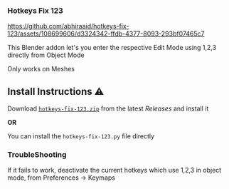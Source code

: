 ### Hotkeys Fix 123


https://github.com/abhiraaid/hotkeys-fix-123/assets/108699606/d3324342-ffdb-4377-8093-293bf07465c7


This Blender addon let's you enter the respective Edit Mode using 1,2,3 directly from Object Mode

Only works on Meshes

## Install Instructions ⚠️

Download [`hotkeys-fix-123.zip`](https://github.com/abhiraaid/hotkeys-fix-123/releases/tag/hotkeys-fix-123) from the latest *Releases* and install it

**OR**

You can install the `hotkeys-fix-123.py` file directly


### TroubleShooting
If it fails to work, deactivate the current hotkeys which  use 1,2,3 in object mode, from Preferences -> Keymaps
